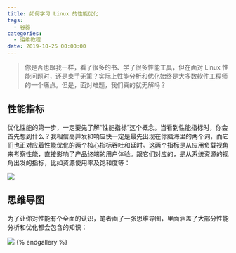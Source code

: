 ```yaml
---
title: 如何学习 Linux 的性能优化
tags:
  - 容器
categories:
  - 运维教程
date: 2019-10-25 00:00:00
---
```


> 你是否也跟我一样，看了很多的书、学了很多性能工具，但在面对 Linux 性能问题时，还是束手无策？实际上性能分析和优化始终是大多数软件工程师的一个痛点。但是，面对难题，我们真的就无解吗？

<!-- more -->

## 性能指标

优化性能的第一步，一定要先了解“性能指标”这个概念。当看到性能指标时，你会首先想到什么？我相信高并发和响应快一定是最先出现在你脑海里的两个词，而它们也正对应着性能优化的两个核心指标吞吐和延时。这两个指标是从应用负载视角来考察性能，直接影响了产品终端的用户体验。跟它们对应的，是从系统资源的视角出发的指标，比如资源使用率及饱和度等：

![](https://cdn.dusays.com/2019/10/108-1.jpg)

## 思维导图

为了让你对性能有个全面的认识，笔者画了一张思维导图，里面涵盖了大部分性能分析和优化都会包含的知识：

![](https://cdn.dusays.com/2019/10/108-2.jpg)
{% endgallery %}
